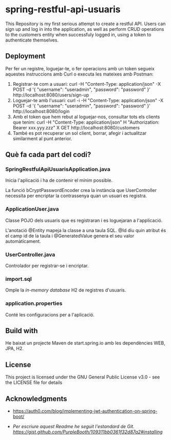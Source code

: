 # spring-restful-api-usuaris
This Repository is my first serious attempt to create a restful API. 
Users can sign up and log in into the application, as well as perform CRUD operations to the customers entity when successfuly logged in, using a token to authenticate themselves. 

## Deployment
Per fer un registre, loguejar-te, o fer operacions amb un token segueix aquestes instruccions amb Curl o executa les mateixes amb Postman: 
1. Registrar-te com a usuari:
curl -H "Content-Type: application/json" -X POST -d '{
    "username": "useradmin",
    "password": "password"
}' http://localhost:8080/users/sign-up
2. Loguejar-te amb l'usuari:
curl -i -H "Content-Type: application/json" -X POST -d '{
    "username": "useradmin",
    "password": "password"
}' http://localhost:8080/login
3. Amb el token que hem rebut al loguejar-nos, consultar tots els clients que tenim:
curl -H "Content-Type: application/json"
H "Authorization: Bearer xxx.yyy.zzz"
X GET http://localhost:8080/customers
4. També es pot recuperar un sol client, borrar, afegir i actualitzar similarment al punt anterior.

## Què fa cada part del codi?
### SpringRestfulApiUsuarisApplication.java
Inicia l'aplicació i ha de contenir el mínim possible. 

La funció bCryptPasswordEncoder crea la instància que UserController necessita per encriptar la contrassenya quan un usuari es registra. 

### ApplicationUser.java
Classe POJO dels usuaris que es registraran i es loguejaran a l'applicació. 

L'anotació @Entity mapeja la classe a una taula SQL. @Id diu quin atribut és el camp id de la taula i @GeneratedValue genera el seu valor automàticament.  

### UserController.java
Controlador per registrar-se i encriptar. 

### import.sql
Omple la _in-memory database_ H2 de registres d'usuaris. 

### application.properties
Conté les configuracions per a l'aplicació. 






## Build with
He baixat un projecte Maven de start.spring.io amb les dependències WEB, JPA, H2. 

## License
This project is licensed under the GNU General Public License v3.0 - see the LICENSE file for details

## Acknowledgments
- https://auth0.com/blog/implementing-jwt-authentication-on-spring-boot/

- _Per escriure aquest Readme he seguit l'estandard de Git._
_https://gist.github.com/PurpleBooth/109311bb0361f32d87a2#installing_
